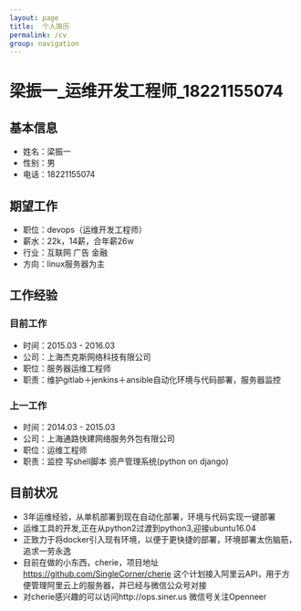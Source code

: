 ```yaml
---
layout: page
title:  个人简历
permalink: /cv
group: navigation
---
```


# 梁振一_运维开发工程师_18221155074

## 基本信息
- 姓名：梁振一
- 性别：男
- 电话：18221155074

## 期望工作
- 职位：devops（运维开发工程师）
- 薪水：22k，14薪，合年薪26w
- 行业：互联网 广告 金融
- 方向：linux服务器为主

## 工作经验
### 目前工作
- 时间：2015.03 - 2016.03
- 公司：上海杰克斯网络科技有限公司
- 职位：服务器运维工程师
- 职责：维护gitlab＋jenkins＋ansible自动化环境与代码部署，服务器监控

### 上一工作
- 时间：2014.03 - 2015.03
- 公司：上海通路快建网络服务外包有限公司
- 职位：运维工程师
- 职责：监控 写shell脚本 资产管理系统(python on django) 

## 目前状况
- 3年运维经验，从单机部署到现在自动化部署，环境与代码实现一键部署
- 运维工具的开发,正在从python2过渡到python3,迎接ubuntu16.04
- 正致力于将docker引入现有环境，以便于更快捷的部署，环境部署太伤脑筋，追求一劳永逸
- 目前在做的小东西，cherie，项目地址 https://github.com/SingleCorner/cherie 这个计划接入阿里云API，用于方便管理阿里云上的服务器，并已经与微信公众号对接
- 对cherie感兴趣的可以访问http://ops.siner.us 微信号关注Openneer